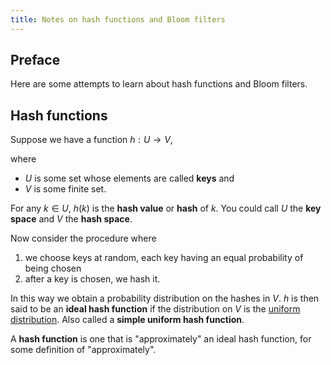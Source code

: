 ```yaml
---
title: Notes on hash functions and Bloom filters
---
```


## Preface

Here are some attempts to learn about hash functions and Bloom filters.

## Hash functions

Suppose we have a function $h: U \to V$, 

where 

 - $U$ is some set whose elements are called **keys** and 
 - $V$ is some finite set.

For any $k \in U$, $h(k)$ is the **hash value** or **hash** of $k$. You could call $U$ the **key space** and $V$ the **hash space**.


Now consider the procedure where

 1. we choose keys at random, each key having an equal probability of being chosen
 2. after a key is chosen, we hash it.

In this way we obtain a probability distribution on the hashes in $V$. $h$ is then said to be an **ideal hash function** if the distribution on $V$ is the [uniform distribution](http://en.wikipedia.org/wiki/Uniform_distribution_(discrete)). Also called a **simple uniform hash function**.

A **hash function** is one that is "approximately" an ideal hash function, for some definition of "approximately".
